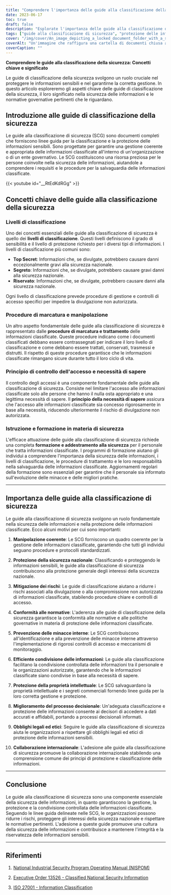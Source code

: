 ```yaml
---
title: "Comprendere l'importanza delle guide alla classificazione della sicurezza nella protezione delle informazioni"
date: 2023-06-17
toc: true
draft: false
description: "Esplorate l'importanza delle guide alla classificazione di sicurezza per salvaguardare le informazioni classificate e garantire la conformità alle normative."
tags: ["guide alla classificazione di sicurezza", "protezione delle informazioni", "informazioni classificate", "regolamenti governativi", "mitigazione del rischio", "controllo degli accessi", "sicurezza delle informazioni", "procedure di marcatura", "procedure di manipolazione", "sicurezza nazionale", "compliance", "minacce interne", "condivisione delle informazioni", "proprietà intellettuale", "processo decisionale", "obblighi legali", "obblighi etici", "collaborazione internazionale", "ISO 27001", "NISPOM", "Ordine esecutivo 13526", "classificazione delle informazioni", "protezione dei dati", "gestione delle informazioni", "condivisione controllata", "riservatezza delle informazioni", "integrità delle informazioni", "cultura della sicurezza informatica", "linee guida per la sicurezza delle informazioni", "pratiche di sicurezza informatica", "sensibilizzazione alla sicurezza delle informazioni"]
cover: "/img/cover/An_image_depicting_a_locked_document_folder_with_a_shield.png"
coverAlt: "Un'immagine che raffigura una cartella di documenti chiusa a chiave con uno scudo che simboleggia la protezione delle informazioni classificate."
coverCaption: ""
---
```


**Comprendere le guide alla classificazione della sicurezza: Concetti chiave e significato**

Le guide di classificazione della sicurezza svolgono un ruolo cruciale nel proteggere le informazioni sensibili e nel garantirne la corretta gestione. In questo articolo esploreremo gli aspetti chiave delle guide di classificazione della sicurezza, il loro significato nella sicurezza delle informazioni e le normative governative pertinenti che le riguardano.

## **Introduzione alle guide di classificazione della sicurezza**

Le guide alla classificazione di sicurezza (SCG) sono documenti completi che forniscono linee guida per la classificazione e la protezione delle informazioni sensibili. Sono progettate per garantire una gestione coerente e appropriata delle informazioni classificate all'interno di un'organizzazione o di un ente governativo. Le SCG costituiscono una risorsa preziosa per le persone coinvolte nella sicurezza delle informazioni, aiutandole a comprendere i requisiti e le procedure per la salvaguardia delle informazioni classificate.

{{< youtube id="__RtEdKdRGg" >}}

## **Concetti chiave delle guide alla classificazione della sicurezza**

### **Livelli di classificazione**

Uno dei concetti essenziali delle guide alla classificazione di sicurezza è quello dei **livelli di classificazione**. Questi livelli definiscono il grado di sensibilità e il livello di protezione richiesto per i diversi tipi di informazioni. I livelli di classificazione più comuni sono:

- **Top Secret**: Informazioni che, se divulgate, potrebbero causare danni eccezionalmente gravi alla sicurezza nazionale.
- **Segreto**: Informazioni che, se divulgate, potrebbero causare gravi danni alla sicurezza nazionale.
- **Riservato**: Informazioni che, se divulgate, potrebbero causare danni alla sicurezza nazionale.

Ogni livello di classificazione prevede procedure di gestione e controlli di accesso specifici per impedire la divulgazione non autorizzata.

### **Procedure di marcatura e manipolazione**

Un altro aspetto fondamentale delle guide alla classificazione di sicurezza è rappresentato dalle **procedure di marcatura e trattamento** delle informazioni classificate. Queste procedure indicano come i documenti classificati debbano essere contrassegnati per indicare il loro livello di classificazione e come debbano essere trattati, conservati, trasmessi e distrutti. Il rispetto di queste procedure garantisce che le informazioni classificate rimangano sicure durante tutto il loro ciclo di vita.

### **Principio di controllo dell'accesso e necessità di sapere**

Il controllo degli accessi è una componente fondamentale delle guide alla classificazione di sicurezza. Consiste nel limitare l'accesso alle informazioni classificate solo alle persone che hanno il nulla osta appropriato e una legittima necessità di sapere. Il **principio della necessità di sapere** assicura che l'accesso alle informazioni classificate sia concesso rigorosamente in base alla necessità, riducendo ulteriormente il rischio di divulgazione non autorizzata.

### **Istruzione e formazione in materia di sicurezza**

L'efficace attuazione delle guide alla classificazione di sicurezza richiede una completa **formazione e addestramento alla sicurezza** per il personale che tratta informazioni classificate. I programmi di formazione aiutano gli individui a comprendere l'importanza della sicurezza delle informazioni, i livelli di classificazione, le procedure di trattamento e le loro responsabilità nella salvaguardia delle informazioni classificate. Aggiornamenti regolari della formazione sono essenziali per garantire che il personale sia informato sull'evoluzione delle minacce e delle migliori pratiche.

______

## **Importanza delle guide alla classificazione di sicurezza**

Le guide alla classificazione di sicurezza svolgono un ruolo fondamentale nella sicurezza delle informazioni e nella protezione delle informazioni classificate. Ecco alcuni motivi per cui sono importanti:

1. **Manipolazione coerente**: Le SCG forniscono un quadro coerente per la gestione delle informazioni classificate, garantendo che tutti gli individui seguano procedure e protocolli standardizzati.

2. **Protezione della sicurezza nazionale**: Classificando e proteggendo le informazioni sensibili, le guide alla classificazione di sicurezza contribuiscono alla protezione generale degli interessi della sicurezza nazionale.

3. **Mitigazione dei rischi**: Le guide di classificazione aiutano a ridurre i rischi associati alla divulgazione o alla compromissione non autorizzata di informazioni classificate, stabilendo procedure chiare e controlli di accesso.

4. **Conformità alle normative**: L'aderenza alle guide di classificazione della sicurezza garantisce la conformità alle normative e alle politiche governative in materia di protezione delle informazioni classificate.

5. **Prevenzione delle minacce interne**: Le SCG contribuiscono all'identificazione e alla prevenzione delle minacce interne attraverso l'implementazione di rigorosi controlli di accesso e meccanismi di monitoraggio.

6. **Efficiente condivisione delle informazioni**: Le guide alla classificazione facilitano la condivisione controllata delle informazioni tra il personale e le organizzazioni autorizzate, garantendo che le informazioni classificate siano condivise in base alla necessità di sapere.

7. **Protezione della proprietà intellettuale**: Le SCG salvaguardano la proprietà intellettuale e i segreti commerciali fornendo linee guida per la loro corretta gestione e protezione.

8. **Miglioramento del processo decisionale**: Un'adeguata classificazione e protezione delle informazioni consente ai decisori di accedere a dati accurati e affidabili, portando a processi decisionali informati.

9. **Obblighi legali ed etici**: Seguire le guide alla classificazione di sicurezza aiuta le organizzazioni a rispettare gli obblighi legali ed etici di protezione delle informazioni sensibili.

10. **Collaborazione internazionale**: L'adesione alle guide alla classificazione di sicurezza promuove la collaborazione internazionale stabilendo una comprensione comune dei principi di protezione e classificazione delle informazioni.

______

## **Conclusione**

Le guide alla classificazione di sicurezza sono una componente essenziale della sicurezza delle informazioni, in quanto garantiscono la gestione, la protezione e la condivisione controllata delle informazioni classificate. Seguendo le linee guida delineate nelle SCG, le organizzazioni possono ridurre i rischi, proteggere gli interessi della sicurezza nazionale e rispettare le normative pertinenti. L'adesione a queste guide promuove una cultura della sicurezza delle informazioni e contribuisce a mantenere l'integrità e la riservatezza delle informazioni sensibili.

______

## **Riferimenti**

1. [National Industrial Security Program Operating Manual (NISPOM)](https://www.federalregister.gov/documents/2020/12/21/2020-27698/national-industrial-security-program-operating-manual-nispom)

2. [Executive Order 13526 - Classified National Security Information](https://www.archives.gov/isoo/policy-documents/cnsi-eo.html)

3. [ISO 27001 - Information Classification](https://www.iso.org/isoiec-27001-information-security.html)
